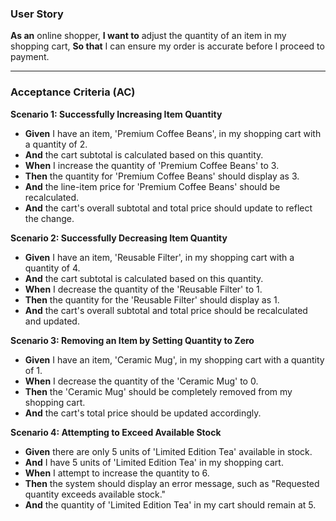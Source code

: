### **User Story**

**As an** online shopper,
**I want to** adjust the quantity of an item in my shopping cart,
**So that** I can ensure my order is accurate before I proceed to payment.

---

### **Acceptance Criteria (AC)**

**Scenario 1: Successfully Increasing Item Quantity**

- **Given** I have an item, 'Premium Coffee Beans', in my shopping cart with a quantity of 2.
- **And** the cart subtotal is calculated based on this quantity.
- **When** I increase the quantity of 'Premium Coffee Beans' to 3.
- **Then** the quantity for 'Premium Coffee Beans' should display as 3.
- **And** the line-item price for 'Premium Coffee Beans' should be recalculated.
- **And** the cart's overall subtotal and total price should update to reflect the change.

**Scenario 2: Successfully Decreasing Item Quantity**

- **Given** I have an item, 'Reusable Filter', in my shopping cart with a quantity of 4.
- **And** the cart subtotal is calculated based on this quantity.
- **When** I decrease the quantity of the 'Reusable Filter' to 1.
- **Then** the quantity for the 'Reusable Filter' should display as 1.
- **And** the cart's overall subtotal and total price should be recalculated and updated.

**Scenario 3: Removing an Item by Setting Quantity to Zero**

- **Given** I have an item, 'Ceramic Mug', in my shopping cart with a quantity of 1.
- **When** I decrease the quantity of the 'Ceramic Mug' to 0.
- **Then** the 'Ceramic Mug' should be completely removed from my shopping cart.
- **And** the cart's total price should be updated accordingly.

**Scenario 4: Attempting to Exceed Available Stock**

- **Given** there are only 5 units of 'Limited Edition Tea' available in stock.
- **And** I have 5 units of 'Limited Edition Tea' in my shopping cart.
- **When** I attempt to increase the quantity to 6.
- **Then** the system should display an error message, such as "Requested quantity exceeds available stock."
- **And** the quantity of 'Limited Edition Tea' in my cart should remain at 5.
